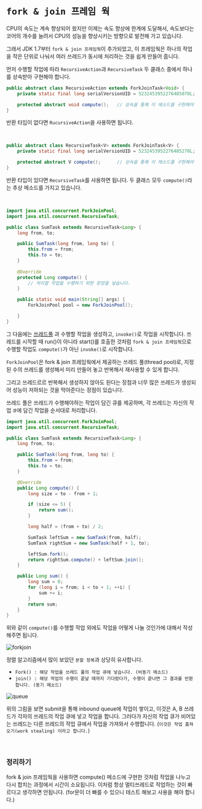 # `fork & join 프레임 웍`

CPU의 속도는 계속 향상되어 왔지만 이제는 속도 향상에 한계에 도달해서, 속도보다는 코어의 개수를 늘려서 CPU의 성능을 향상시키는 방향으로 발전해 가고 있습니다. 

그래서 JDK 1.7부터 `fork & join 프레임웍`이 추가되었고, 이 프레임웍은 하나의 작업을 작은 단위로 나눠서 여러 쓰레드가 동시에 처리하는 것을 쉽게 만들어 줍니다. 

먼저 수행할 작업에 따라 `RecursiveAction`과 `RecursiveTask` 두 클래스 중에서 하나를 상속받아 구현해야 합니다. 

```java
public abstract class RecursiveAction extends ForkJoinTask<Void> {
    private static final long serialVersionUID = 5232453952276485070L;

    protected abstract void compute();   // 상속을 통해 이 메소드를 구현해야 합니다.
}
```

반환 타입이 없다면 `RucursiveAction`을 사용하면 됩니다. 

<br>

```java
public abstract class RecursiveTask<V> extends ForkJoinTask<V> {
    private static final long serialVersionUID = 5232453952276485270L;

    protected abstract V compute();      // 상속을 통해 이 메소드를 구현해야 합니다.
}
```

반환 타입이 있다면 `RecursiveTask`를 사용하면 됩니다. 두 클래스 모두 `compute()`라는 추상 메소드를 가지고 있습니다. 

<br>

```java
import java.util.concurrent.ForkJoinPool;
import java.util.concurrent.RecursiveTask;

public class SumTask extends RecursiveTask<Long> {
    long from, to;

    public SumTask(long from, long to) {
        this.from = from;
        this.to = to;
    }
    
    @Override
    protected Long compute() {
        // 처리할 작업을 수행하기 위한 문장을 넣습니다. 
    }

    public static void main(String[] args) {
        ForkJoinPool pool = new ForkJoinPool();

    }
}
```

그 다음에는 [쓰레드풀](https://limkydev.tistory.com/55) 과 수행할 작업을 생성하고, `invoke()`로 작업을 시작합니다. 
쓰레드를 시작할 때 run()이 아니라 start()를 호출한 것처럼 `fork & join 프레임웍`으로 수행할 작업도 `compute()`가 아닌 `invoke()`로 시작합니다. 

`ForkJoinPool`은 fork & join 프레임웍에서 제공하는 쓰레드 풀(thread pool)로, 지정된 수의 쓰레드를 생성해서 미리 만들어 놓고 반복해서 재사용할 수 있게 합니다. 

그리고 쓰레드르르 반복해서 생성하지 않아도 된다는 장점과 너무 많은 쓰레드가 생성되어 성능이 저하되는 것을 막아준다는 장점이 있습니다. 

쓰레드 풀은 쓰레드가 수행해야하는 작업이 담긴 큐를 제공하며, 각 쓰레드는 자신의 작업 `큐`에 담긴 작업을 순서대로 처리합니다. 

```java
import java.util.concurrent.ForkJoinPool;
import java.util.concurrent.RecursiveTask;

public class SumTask extends RecursiveTask<Long> {
    long from, to;

    public SumTask(long from, long to) {
        this.from = from;
        this.to = to;
    }

    @Override
    public Long compute() {
        long size = to - from + 1;

        if (size <= 5) {
            return sum();
        }

        long half = (from + to) / 2;

        SumTask leftSum = new SumTask(from, half);
        SumTask rightSum = new SumTask(half + 1, to);

        leftSum.fork();
        return rightSum.compute() + leftSum.join();
    }

    public Long sum() {
        long sum = 0;
        for (long i = from; i < to + 1; ++i) {
            sum += i;
        }
        return sum;
    }
}
```

위와 같이 `compute()`를 수행할 작업 외에도 작업을 어떻게 나눌 것인가에 대해서 작성해주면 됩니다. 

![forkjoin](https://t1.daumcdn.net/cfile/tistory/2628974A57BD30A21D)

정렬 알고리즘에서 많이 보았던 `분할 정복`과 상당히 유사합니다. 

- `Fork() : 해당 작업을 쓰레드 풀의 작업 큐에 넣습니다. (비동기 메소드)`
- `join() : 해당 작업의 수행이 끝날 때까지 기다렸다가, 수행이 끝나면 그 결과를 반환합니다. (동기 메소드)`  

![queue](https://t1.daumcdn.net/cfile/tistory/2138EA4B57BD31AE1D)

위의 그림을 보면 submit을 통해 inbound queue에 작업이 쌓이고, 이것은 A, B 쓰레드가 각자의 쓰레드의 작업 큐에 넣고 작업을 합니다. 그러다가 자신의 작업 큐가 비어있는 쓰레드는 다른 쓰레드의 작업 큐에서 작업을 가져와서 수행합니다. 
(`이것은 작업 훔쳐오기(work stealing) 이라고 합니다.`)

<br>

## `정리하기`

fork & join 프레임웍을 사용하면 compute() 메소드에 구현한 것처럼 작업을 나누고 다시 합치는 과정에서 시간이 소요됩니다. 이처럼 항상 멀티쓰레드로 작업하는 것이 빠르다고 생각하면 안됩니다. (for문이 더 빠를 수 있으니 테스트 해보고 사용을 해야 합니다.)


